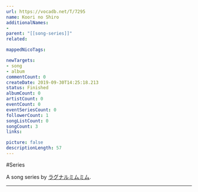 ```yaml
---
url: https://vocadb.net/T/7295
name: Koori no Shiro
additionalNames: 
- 
parent: "[[song-series]]"
related:

mappedNicoTags:

newTargets:
- song
- album
commentCount: 0
createDate: 2019-09-30T14:25:18.213
status: Finished
albumCount: 0
artistCount: 0
eventCount: 0
eventSeriesCount: 0
followerCount: 1
songListCount: 0
songCount: 3
links: 

picture: false
descriptionLength: 57
---
```


#Series

A song series by [ラグナルミムミム](https://vocadb.net/Ar/73131).

---

